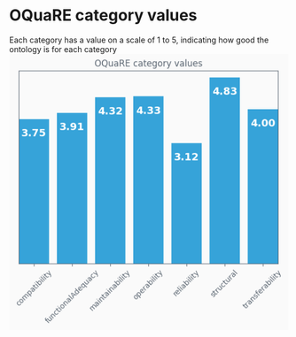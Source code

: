 # OQuaRE category values
Each category has a value on a scale of 1 to 5, indicating how good the ontology is for each category
![category values plot](ontologyMIcategory_values.png)
